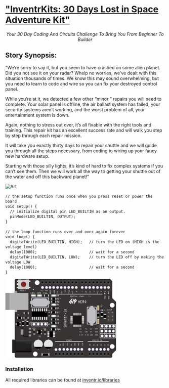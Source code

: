 # ["InventrKits: 30 Days Lost in Space Adventure Kit"](www.inventr.io/sale)

<center><i>Your 30 Day Coding And Circuits Challenge To Bring You From Beginner To Builder</i></center>

## Story Synopsis:

"We’re sorry to say it, but you seem to have crashed on some alien planet. Did you not see it on your radar? Whelp no worries, we’ve dealt with this situation thousands of times. We know this may sound overwhelming, but you need to learn to code and wire so you can fix your destroyed control panel. 

While you’re at it, we detected a few other “minor ” repairs you will need to complete. Your solar panel is offline, the air ballast system has failed, your security systems aren’t working, and the worst problem of all, your entertainment system is down.

Again, nothing to stress out over, it’s all fixable with the right tools and training. This repair kit has an excellent success rate and will walk you step by step through each repair mission.

It will take you exactly thirty days to repair your shuttle and we will guide you through all the steps necessary, from coding to wiring up your fancy new hardware setup.

Starting with those silly lights, it’s kind of hard to fix complex systems if you can’t see them. Then we will work all the way to getting your shuttle out of the water and off this backward planet!"

![Art](https://github.com/inventrdotio/AdventureKit30Days/blob/main/Art/sample.jpg "Art")

```
// the setup function runs once when you press reset or power the board
void setup() {
  // initialize digital pin LED_BUILTIN as an output.
  pinMode(LED_BUILTIN, OUTPUT);
}

// the loop function runs over and over again forever
void loop() {
  digitalWrite(LED_BUILTIN, HIGH);   // turn the LED on (HIGH is the voltage level)
  delay(1000);                       // wait for a second
  digitalWrite(LED_BUILTIN, LOW);    // turn the LED off by making the voltage LOW
  delay(1000);                       // wait for a second
}
```

<img src="HEROBoard.png" width="350">

### Installation
All required libraries can be found at [inventr.io/libraries](www.inventr.io/libraries)
